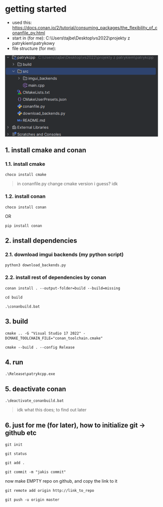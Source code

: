 # getting started
- used this:
https://docs.conan.io/2/tutorial/consuming_packages/the_flexibility_of_conanfile_py.html
- start in (for me): C:\Users\tajbe\Desktop\vs2022\projekty z patrykiem\patrykowy
- file structure (for me):

![file_struct.png](file_struct.png)

## 1. install cmake and conan
### 1.1. install cmake
```
choco install cmake
```
> in conanfile.py change cmake version i guess? idk

### 1.2. install conan
```
choco install conan
```
OR
```
pip install conan
```

## 2. install dependencies
### 2.1. download imgui backends (my python script)
```
python3 download_backends.py
```
### 2.2. install rest of dependencies by conan
```
conan install . --output-folder=build --build=missing
```
```
cd build
```
```
.\conanbuild.bat
```

## 3. build
```
cmake .. -G "Visual Studio 17 2022" -DCMAKE_TOOLCHAIN_FILE="conan_toolchain.cmake"
```
```
cmake --build . --config Release
```

## 4. run
```
.\Release\patrykcpp.exe
```

## 5. deactivate conan
```
.\deactivate_conanbuild.bat
```
> idk what this does; to find out later



## 6. just for me (for later), how to initialize git -> github etc
```
git init
```
```
git status
```
```
git add .
```
```
git commit -m "jakis commit"
```
now make EMPTY repo on github, and copy the link to it
```
git remote add origin http://link_to_repo
```
```
git push -u origin master
```
